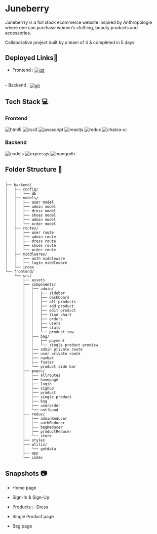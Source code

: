 # Juneberry

Juneberrry is a full stack ecommerce website inspired by Anthropologie where one can purchase women's clothing, beauty products
and accessories.

Collaborative project built by a team of 4 & completed in 5 days.

## Deployed Links🔗

- Frontend : <a href="https://juneberry.netlify.app/" target="_blank"> <img src="https://img.shields.io/badge/netlify-%23000000.svg?style=for-the-badge&logo=netlify&logoColor=#00C7B7" align="center" alt="git"/> </a>
</br>
- Backend : <a href="https://juneberry-backend.onrender.com/" target="_blank"> <img src="https://img.shields.io/badge/Render-46E3B7?style=for-the-badge&logo=render&logoColor#00C7B7" align="center" alt="git"/> </a>

## Tech Stack 💻
<div align="left"><h3 align="left">Frontend</h3>
<img src="https://img.shields.io/badge/html5-%23E34F26.svg?style=for-the-badge&logo=html5&logoColor=white" align="center" alt="html5">
<img src = "https://img.shields.io/badge/css3-%231572B6.svg?style=for-the-badge&logo=css3&logoColor=white" align="center" alt="css3">
<img src ="https://img.shields.io/badge/javascript-%23323330.svg?style=for-the-badge&logo=javascript&logoColor=%23F7DF1E" align="center" alt="javascript">
<img src="https://img.shields.io/badge/React-20232A?style=for-the-badge&logo=react&logoColor=61DAFB"  align="center" alt="reactjs" />
<img src="https://img.shields.io/badge/Redux-593D88?style=for-the-badge&logo=redux&logoColor=white"  align="center" alt="redux" />
<img src = "https://img.shields.io/badge/chakra ui-%234ED1C5.svg?style=for-the-badge&logo=chakraui&logoColor=white" align="center" alt="chakra-ui"/>
</div>
<div align="left"><h3 align="left">Backend</h3> 
<img src="https://img.shields.io/badge/Node.js-339933?style=for-the-badge&logo=nodedotjs&logoColor=white" align="center" alt="nodejs" />
<img src="https://img.shields.io/badge/Express.js-000000?style=for-the-badge&logo=express&logoColor=white" align="center" alt="expressjs"/>
<img src="https://img.shields.io/badge/MongoDB-4EA94B?style=for-the-badge&logo=mongodb&logoColor=white" align="center" alt="mongodb"/>
</div>

## Folder Structure 📂
```
.
├── backend/
│   ├── config/
│   │   └── db
│   ├── models/
│   │   ├── user model
│   │   ├── admin model
│   │   ├── dress model
│   │   ├── shoes model
│   │   ├── admin model
│   │   └── order model
│   ├── routes/
│   │   ├── user route
│   │   ├── admin route
│   │   ├── dress route
│   │   ├── shoes route
│   │   └── order route
│   ├── middlwares/
│   │   ├── auth middleware
│   │   └── login middleware
│   └── index
└── frontend/
    └── src/
        ├── assets
        ├── components/
        │   ├── admin/
        │   │   ├── sidebar
        │   │   ├── dashboard
        │   │   ├── all products
        │   │   ├── add product
        │   │   ├── edit product
        │   │   ├── line chart
        │   │   ├── orders
        │   │   ├── users
        │   │   ├── stats
        │   │   └── product row
        │   ├── bag/
        │   │   ├── payment
        │   │   └── single product preview
        │   ├── admin private route
        │   ├── user private route
        │   ├── navbar
        │   ├── footer
        │   └── product side bar
        ├── pages/
        │   ├── allroutes
        │   ├── homepage
        │   ├── login
        │   ├── signup
        │   ├── product 
        │   ├── single product
        │   ├── bag
        │   ├── userorder
        │   └── notfound
        ├── redux/
        │   ├── adminReducer
        │   ├── authReducer
        │   ├── bagReducer
        │   ├── productReducer
        │   └── store
        ├── styles
        ├── utilis/
        │   └── getdata
        ├── app
        └── index
```
## Snapshots :camera:
* Home page


* Sign-In & Sign-Up 
 

* Products :- Dress


* Single Product page


* Bag page



